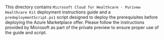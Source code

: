 This directory contains `Microsoft Cloud for Healthcare - Purivew Healthcare Kit` deployment instructions guide and a `predeploymentScript.ps1` script designed to deploy the prerequisites before deploying the Azure Marketplace offer. Please follow the instructions provided by Microsoft as part of the private preview to ensure proper use of the guide and script.
